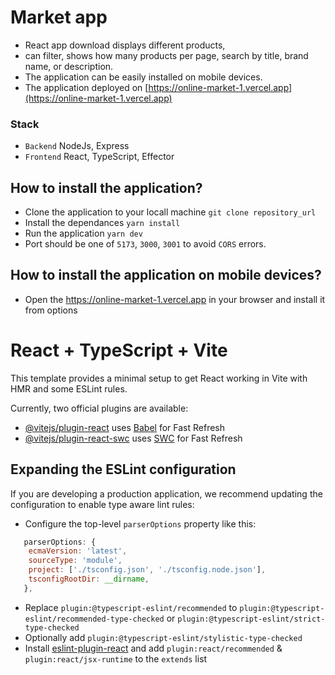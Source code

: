 # Market app
- React app download displays different products,
- can filter, shows how many products per page, search by title, brand name, or description. 
- The application can be easily installed on mobile devices.
- The application deployed on [https://online-market-1.vercel.app](https://online-market-1.vercel.app)

### Stack
- `Backend` NodeJs, Express
- `Frontend` React, TypeScript, Effector

## How to install the application?
- Clone the application to your locall machine `git clone repository_url`
- Install the dependances `yarn install` 
- Run the application `yarn dev`
- Port should be one of `5173`, `3000`, `3001` to avoid `CORS` errors.

## How to install the application on mobile devices?
- Open the https://online-market-1.vercel.app in your browser and install it from options


# React + TypeScript + Vite

This template provides a minimal setup to get React working in Vite with HMR and some ESLint rules.

Currently, two official plugins are available:

- [@vitejs/plugin-react](https://github.com/vitejs/vite-plugin-react/blob/main/packages/plugin-react/README.md) uses [Babel](https://babeljs.io/) for Fast Refresh
- [@vitejs/plugin-react-swc](https://github.com/vitejs/vite-plugin-react-swc) uses [SWC](https://swc.rs/) for Fast Refresh

## Expanding the ESLint configuration

If you are developing a production application, we recommend updating the configuration to enable type aware lint rules:

- Configure the top-level `parserOptions` property like this:

```js
   parserOptions: {
    ecmaVersion: 'latest',
    sourceType: 'module',
    project: ['./tsconfig.json', './tsconfig.node.json'],
    tsconfigRootDir: __dirname,
   },
```

- Replace `plugin:@typescript-eslint/recommended` to `plugin:@typescript-eslint/recommended-type-checked` or `plugin:@typescript-eslint/strict-type-checked`
- Optionally add `plugin:@typescript-eslint/stylistic-type-checked`
- Install [eslint-plugin-react](https://github.com/jsx-eslint/eslint-plugin-react) and add `plugin:react/recommended` & `plugin:react/jsx-runtime` to the `extends` list
